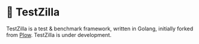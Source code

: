 # 🦖 TestZilla 

TestZilla is a test  & benchmark framework, written in Golang, initially forked from [Plow](https://github.com/six-ddc/plow). TestZilla is under development.


